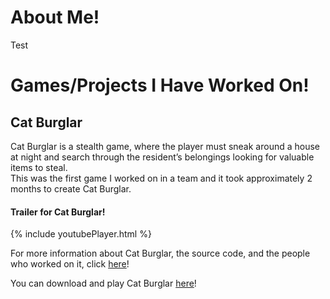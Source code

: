 <h1> <strong> About Me! </strong> </h1>
<p> Test </p>

<h1> <strong> Games/Projects I Have Worked On! </strong> </h1>
<h2> Cat Burglar </h2>
<p> Cat Burglar is a stealth game, where the player must sneak around a house at night and search through the resident’s belongings looking for valuable items to steal.<br>
This was the first game I worked on in a team and it took approximately 2 months to create Cat Burglar.</p>

<h4> Trailer for Cat Burglar! </h4>
{% include youtubePlayer.html %}

For more information about Cat Burglar, the source code, and the people who worked on it, click [here](https://github.com/stevencoombe/Game-Dev-Sim/ "Cat Burglar GitHub Page")!

You can download and play Cat Burglar [here](https://github.com/stevencoombe/Game-Dev-Sim/releases "Cat Burglar Dowload")!
